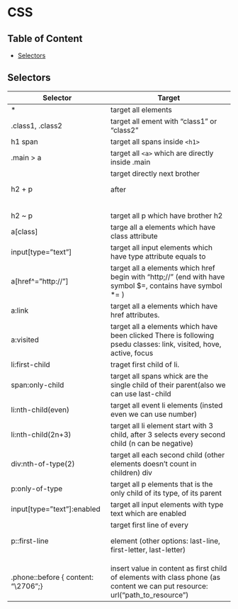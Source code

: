 # CSS

## Table of Content
- [Selectors](#selectors)


## Selectors

| Selector | Target |
| -------- | ------ |
| * | target all elements |
| .class1, .class2 | target all ement with “class1” or “class2” |
| h1 span | target all spans inside `<h1>` |
| .main > a | target all `<a>` which are directly inside .main |
| h2 + p | target directly next brother <p> after <h2> |
| h2 ~ p | target all p which have brother h2 |
| a[class] | targe all a elements which have class attribute |
input[type=”text”] | target all input elements which have type attribute equals to | text |
| a[href^=”http://”] | target all a elements which href begin with “http;//” (end with have symbol $=, contains have symbol *= ) |
| a:link | target all a elements which have href attributes. |
| a:visited | target all a elements which have been clicked There is following psedu classes: link, visited, hove, active, focus |
| li:first-child | traget first child of li. |
| span:only-child | target all spans whick are the single child of their parent(also we can use last-child |
| li:nth-child(even) | target all event li elements (insted even we can use number) |
| li:nth-child(2n+3) | target all li element start with 3 child, after 3 selects every second child (n can be negative) |
| div:nth-of-type(2) | target all each second child (other elements doesn’t count in children) div |
| p:only-of-type | target all p elements that is the only child of its type, of its parent |
| input[type=”text”]:enabled | target all input elements with type text which are enabled |
| p::first-line | target first line of every <p> element (other options: last-line, first-letter, last-letter) |
| .phone::before { content: “\2706”;} | insert value in content as first child of elements with class phone (as content we can put resource: url(“path_to_resource”) |
